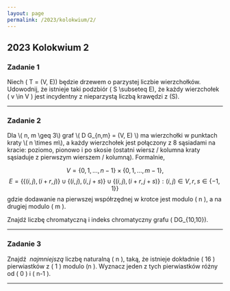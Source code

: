```yaml
---
layout: page
permalink: /2023/kolokwium/2/
---
```


## 2023 Kolokwium 2

### Zadanie 1

<div>

Niech \( T = (V, E)\) będzie drzewem o parzystej liczbie wierzchołków. Udowodnij, że istnieje taki podzbiór \( S \subseteq E\), że każdy wierzchołek \( v \in V \) jest incydentny z nieparzystą liczbą krawędzi z \(S\).

</div>


---

### Zadanie 2

<div>
Dla \( n, m \geq 3\) graf \( D G_{n,m} = (V, E) \) ma wierzchołki w punktach kraty \( n \times m\), a każdy wierzchołek jest połączony z 8 sąsiadami na kracie: poziomo, pionowo i po skosie (ostatni wiersz / kolumna kraty sąsiaduje z pierwszym wierszem / kolumną). Formalnie,

$$
V =  \{ 0, 1, ..., n-1\} \times \{ 0,1,..., m-1\},
$$
$$
E = \{ \{ (i,j), (i+r, j)\} \cup \{ (i,j), (i, j+s)\} \cup \{ (i, j), (i + r, j + s)\} : (i, j) \in V,r,s \in \{ -1, 1 \} \}
$$
gdzie dodawanie na pierwszej współrzędnej w krotce jest modulo \( n \), a na drugiej modulo \( m \).<br>

Znajdź liczbę chromatyczną i indeks chromatyczny grafu \( DG_{10,10}\).
</div>



---

### Zadanie 3

<div>

Znajdź <em> najmniejszą </em> liczbę naturalną \( n \), taką, że istnieje dokładnie \( 16 \) pierwiastków z \( 1 \) modulo \(n \). Wyznacz jeden z tych pierwiastków różny od \( 0 \) i \( n-1 \).

</div>

---
